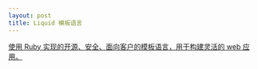 ```yaml
---
layout: post
title: Liquid 模板语言
---
```


[使用 Ruby 实现的开源、安全、面向客户的模板语言，用于构建灵活的 web 应用。](https://liquid.bootcss.com/)

### 
